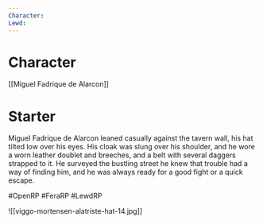 ```yaml
---
Character: 
Lewd: 
---
```

# Character
[[Miguel Fadrique de Alarcon]]

# Starter
Miguel Fadrique de Alarcon leaned casually against the tavern wall, his hat tilted low over his eyes. His cloak was slung over his shoulder, and he wore a worn leather doublet and breeches, and a belt with several daggers strapped to it. He surveyed the bustling street he knew that trouble had a way of finding him, and he was always ready for a good fight or a quick escape.

#OpenRP #FeraRP #LewdRP

![[viggo-mortensen-alatriste-hat-14.jpg]]